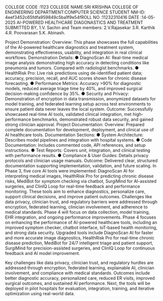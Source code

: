 COLLEGE CODE :1123 
COLLEGE NAME:SRI KRISHNA COLLEGE OF ENGINEERING DEPARTMENT:COMPUTER SCIENCE STUDENT NM-ID: 4eef3452c65fdfa959849c5ba1f9e54fROLL NO :11232310416 DATE :14-05-2025 
AI-POWERED HEALTHCARE DIAGONASTICS AND TREATMENT SUBMITTED BY, 
1.V. Sachin  and Team members: 2.V.Rajasekar 3.R. Karthik 4.R. Poovarasan 5.K. Abinash. 

Project Demonstration: Overview: This phase showcases the full capabilities of the AI-powered healthcare diagnostics and treatment system, demonstrating effectiveness, usability, and integration in real clinical workflows. Demonstration Details: ● DiagnoScan AI: Real-time medical image analysis demonstrating high accuracy in detecting conditions like pneumonia and tumors. Compared with radiologist benchmarks. ● HealthRisk Pro: Live risk predictions using de-identified patient data; accuracy, precision, recall, and AUC scores shown for chronic disease forecasting. ● Performance Metrics: Accuracy >90% for diagnostic models, reduced average triage time by 40%, and improved surgical decision-making confidence by 35%. ● Security and Privacy: Demonstration of encryption in data transmission, anonymized datasets for model training, and federated learning setup across test environments to ensure patient data never leaves the local system. Outcome: Successfully showcased real-time AI tools, validated clinical integration, met high-performance benchmarks, demonstrated robust data security, and gained strong clinician approval.
Project Documentation: Overview: Prepared complete documentation for development, deployment, and clinical use of AI healthcare tools. Documentation Sections: ● System Architecture: Describes model pipelines and integration with hospital systems. ● Code Documentation: Includes commented code, API references, and setup instructions. ● Test Reports: Covers unit, integration, and clinical testing with performance results. ● Compliance & User Guides: Details privacy protocols and clinician usage manuals. Outcome: Delivered clear, structured documentation supporting implementation, validation, and future scaling. In Phase 3, five core AI tools were implemented: DiagnoScan AI for interpreting medical images, HealthRisk Pro for predicting chronic disease risks, MediBot for symptom checking via chatbot, SurgiMind for AI-assisted surgeries, and ClinIQ Loop for real-time feedback and performance monitoring. These tools aim to enhance diagnostics, personalize care, support clinical decisions, and improve patient outcomes.
Challenges like data privacy, clinician trust, and regulatory barriers were addressed through encryption, federated learning, clinician involvement, and adherence to medical standards. Phase 4 will focus on data collection, model training, EHR integration, and ongoing performance improvements. Phase 4 focuses on enhancing the performance of AI-powered healthcare tools, including an improved symptom checker, chatbot interface, IoT-based health monitoring, and strong data security. Upgraded tools include DiagnoScan AI for faster and more accurate image diagnostics, HealthRisk Pro for real-time chronic disease prediction, MediBot for 24/7 intelligent triage and patient support, SurgiMind for precision-assisted surgeries, and ClinIQ Loop for continuous feedback and AI model improvement.

Key challenges like data privacy, clinician trust, and regulatory hurdles are addressed through encryption, federated learning, explainable AI, clinician involvement, and compliance with medical standards. Outcomes include better diagnostic accuracy, personalized care, reduced ER visits, improved surgical outcomes, and sustained AI performance. Next, the tools will be deployed in pilot hospitals for evaluation, integration, training, and iterative optimization using real-world data.
